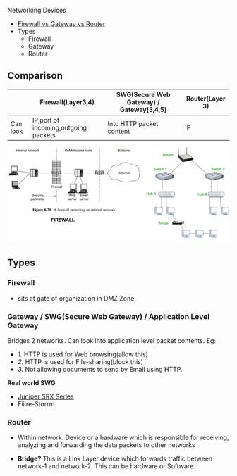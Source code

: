 Networking Devices
- [Firewall vs Gateway vs Router](#comp)
- Types
  - Firewall
  - Gateway
  - Router


<a name=comp></a>
## Comparison

||Firewall(Layer3,4)|SWG(Secure Web Gateway) / Gateway(3,4,5)|Router(Layer 3)|
|---|---|---|---|
|Can look|IP,port of incoming,outgoing packets|Into HTTP packet content|IP|

<img src=Firewall_Gateway_Router.jpg width=800 />

## Types
### Firewall
- sits at gate of organization in DMZ Zone.

### Gateway / SWG(Secure Web Gateway) / Application Level Gateway
Bridges 2 networks. Can look into application level packet contents. Eg:
  - *1.* HTTP is used for Web browsing(allow this)
  - *2.* HTTP is used for File-sharing(block this)
  - *3.* Not allowing documents to send by Email using HTTP.

**Real world SWG**
- [Juniper SRX Series](Gateway/Juniper_SRX)
- Fiiire-Storrm

### Router
- Within network. Device or a hardware which is responsible for receiving, analyzing and forwarding the data packets to other networks


- **Bridge?** This is a Link Layer device which forwards traffic between network-1 and network-2. This can be hardware or Software.
